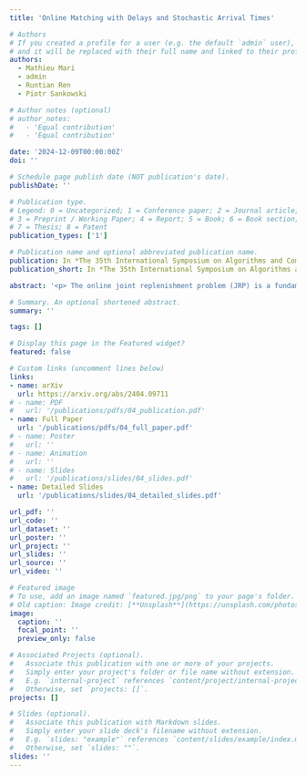 ```yaml
---
title: 'Online Matching with Delays and Stochastic Arrival Times'

# Authors
# If you created a profile for a user (e.g. the default `admin` user), write the username (folder name) here
# and it will be replaced with their full name and linked to their profile.
authors:
  - Mathieu Mari
  - admin
  - Runtian Ren
  - Piotr Sankowski

# Author notes (optional)
# author_notes:
#   - 'Equal contribution'
#   - 'Equal contribution'

date: '2024-12-09T00:00:00Z'
doi: ''

# Schedule page publish date (NOT publication's date).
publishDate: ''

# Publication type.
# Legend: 0 = Uncategorized; 1 = Conference paper; 2 = Journal article;
# 3 = Preprint / Working Paper; 4 = Report; 5 = Book; 6 = Book section;
# 7 = Thesis; 8 = Patent
publication_types: ['1']

# Publication name and optional abbreviated publication name.
publication: In *The 35th International Symposium on Algorithms and Computation* **(ISAAC '24)**
publication_short: In *The 35th International Symposium on Algorithms and Computation* **(ISAAC '24)**

abstract: '<p> The online joint replenishment problem (JRP) is a fundamental problem in the area of online problems with delay. Over the last decade, several works have studied generalizations of JRP with different cost functions for servicing requests. Most prior works on JRP and its generalizations have focused on the clairvoyant setting. Recently, Touitou developed a non-clairvoyant framework that provided an $O(\sqrt{n \log n})$ upper bound for a wide class of generalized JRP, where $n$ is the number of request types. <p> We advance the study of non-clairvoyant algorithms by providing a simpler, modular framework that matches the competitive ratio established by Touitou for the same class of generalized JRP. Our key insight is to leverage universal algorithms for Set Cover to approximate arbitrary monotone subadditive functions using a simple class of functions termed disjoint. This allows us to reduce the problem to several independent instances of the TCP Acknowledgement problem, for which a simple 2-competitive non-clairvoyant algorithm is known. The modularity of our framework is a major advantage as it allows us to tailor the reduction to specific problems and obtain better competitive ratios. In particular, we obtain tight $O(\sqrt{n})$-competitive algorithms for two significant problems: Multi-Level Aggregation and Weighted Symmetric Subadditive Joint Replenishment. We also show that, in contrast, Touitou&#39;s algorithm is $\Omega(\sqrt{n \log n})$-competitive for both of these problems.'

# Summary. An optional shortened abstract.
summary: ''

tags: []

# Display this page in the Featured widget?
featured: false

# Custom links (uncomment lines below)
links:
- name: arXiv
  url: https://arxiv.org/abs/2404.09711
# - name: PDF
#   url: '/publications/pdfs/04_publication.pdf'
- name: Full Paper
  url: '/publications/pdfs/04_full_paper.pdf'
# - name: Poster
#   url: ''
# - name: Animation
#   url: ''
# - name: Slides
#   url: '/publications/slides/04_slides.pdf'
- name: Detailed Slides
  url: '/publications/slides/04_detailed_slides.pdf'

url_pdf: ''
url_code: ''
url_dataset: ''
url_poster: ''
url_project: ''
url_slides: ''
url_source: ''
url_video: ''

# Featured image
# To use, add an image named `featured.jpg/png` to your page's folder.
# Old caption: Image credit: [**Unsplash**](https://unsplash.com/photos/pLCdAaMFLTE)
image:
  caption: ''
  focal_point: ''
  preview_only: false

# Associated Projects (optional).
#   Associate this publication with one or more of your projects.
#   Simply enter your project's folder or file name without extension.
#   E.g. `internal-project` references `content/project/internal-project/index.md`.
#   Otherwise, set `projects: []`.
projects: []

# Slides (optional).
#   Associate this publication with Markdown slides.
#   Simply enter your slide deck's filename without extension.
#   E.g. `slides: "example"` references `content/slides/example/index.md`.
#   Otherwise, set `slides: ""`.
slides: ''
---
```


<!-- {{% callout note %}}
Click the _Cite_ button above to demo the feature to enable visitors to import publication metadata into their reference management software.
{{% /callout %}}

{{% callout note %}}
Create your slides in Markdown - click the _Slides_ button to check out the example.
{{% /callout %}}

Supplementary notes can be added here, including [code, math, and images](https://wowchemy.com/docs/writing-markdown-latex/). -->
